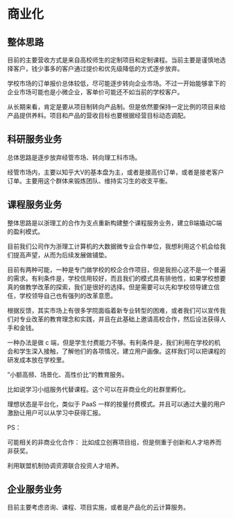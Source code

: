 # 商业化

## 整体思路

目前的主要营收方式是来自高校师生的定制项目和定制课程。当前主要是谨慎地选择客户，钱少事多的客户通过提价和优先级降低的方式逐步放弃。

学校市场的订单报价总体较低，尽可能逐步转向企业市场。不过一开始能够拿下的企业市场可能也是小微企业，客单价可能还不如当前的学校客户。

从长期来看，肯定是要从项目制转向产品制。但是依然要保持一定比例的项目来给产品提供养料。项目和产品的营收目标也要根据经营目标动态调配。

## 科研服务业务

总体思路是逐步放弃经管市场、转向理工科市场。

经管市场内，主要以知乎大V的基本盘为主，或者是接高价订单，或者是接老客户订单。主要用这个群体来锻炼团队、维持实习生的收支平衡。

## 课程服务业务

整体思路是以浙理工的合作为支点重新构建整个课程服务业务，建立B端撬动C端的盈利模式。

目前我们公司作为浙理工计算机的大数据微专业合作单位，我想利用这个机会给我们提高声望，从而为后续发展做铺垫。

目前有两种可能，一种是专门做学校的校企合作项目，但是我担心这不是一个普遍的需求。有利条件是，学校信用较好，而且我们的模式具有排他性，如果学校想要真的做教学改革的探索，我们是很好的选择。但是需要可以先和学校领导建立信任，学校领导自己也有强列的改革意愿。

根据反馈，其实市场上有很多学院面临着新专业转型的困难，或者我们可以宣传我们对专业改革的教育理念和实践，并且在此基础上邀请高校合作，然后设法获得人手和金钱。

一种办法是做 c 端，但是学生付费能力不够。有利条件是，我们利用在学校的机会和学生深入接触，了解他们的各项情况，建立用户画像。这样我们可以把课程的研发成本放在学校里。

”小额高频、场景化、高性价比“的教育服务。

比如说学习小组服务代替课程。这个可以在非商业化的社群里孵化。

理想状态是平台化，类似于 PaaS 一样的按量付费模式。并且可以通过大量的用户激励让用户可以从学习中获得汇报。

PS：

可能相关的非商业化合作：
比如成立创赛项目组，但是侧重于创新和人才培养而非获奖。

利用联盟机制协调资源联合投资人才培养。

## 企业服务业务

目前主要考虑咨询、课程、项目实施，或者是产品化的云计算服务。

